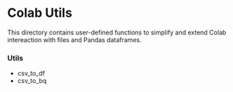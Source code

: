 # Colab Utils

This directory contains user-defined functions to simplify and extend Colab intereaction with files and Pandas dataframes. 

### Utils
- csv_to_df
- csv_to_bq
